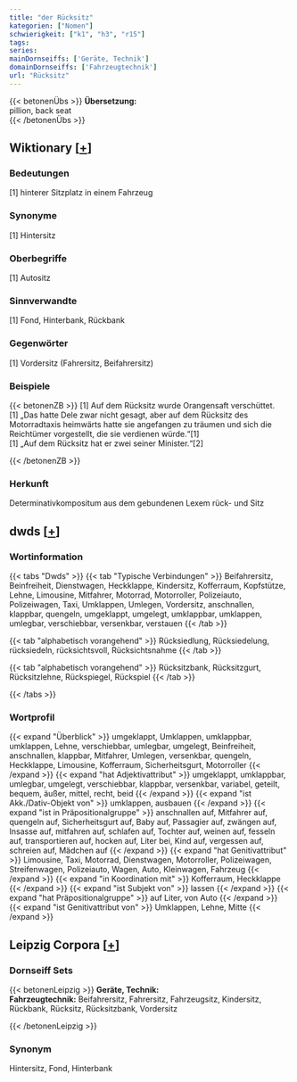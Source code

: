 ```yaml
---
title: "der Rücksitz"
kategorien: ["Nomen"]
schwierigkeit: ["k1", "h3", "r15"]
tags:
series:
mainDornseiffs: ['Geräte, Technik']
domainDornseiffs: ['Fahrzeugtechnik']
url: "Rücksitz"
---
```


{{< betonenÜbs >}}
**Übersetzung:**  
pillion, back  seat  
{{< /betonenÜbs >}}

## Wiktionary [[+](https://de.wiktionary.org/wiki/Rücksitz)]

### Bedeutungen
[1] hinterer Sitzplatz in einem Fahrzeug  

### Synonyme
[1] Hintersitz  

### Oberbegriffe
[1] Autositz  

### Sinnverwandte
[1] Fond, Hinterbank, Rückbank  

### Gegenwörter
[1] Vordersitz (Fahrersitz, Beifahrersitz)  

### Beispiele
{{< betonenZB >}}
[1] Auf dem Rücksitz wurde Orangensaft verschüttet.  
[1] „Das hatte Dele zwar nicht gesagt, aber auf dem Rücksitz des Motorradtaxis heimwärts hatte sie angefangen zu träumen und sich die Reichtümer vorgestellt, die sie verdienen würde.“[1]  
[1] „Auf dem Rücksitz hat er zwei seiner Minister.“[2]  

{{< /betonenZB >}}
### Herkunft
Determinativkompositum aus dem gebundenen Lexem rück- und Sitz  



## dwds [[+](https://www.dwds.de/wb/Rücksitz)]

### Wortinformation
{{< tabs "Dwds" >}}
{{< tab "Typische Verbindungen" >}}
Beifahrersitz, Beinfreiheit, Dienstwagen, Heckklappe, Kindersitz, Kofferraum, Kopfstütze, Lehne, Limousine, Mitfahrer, Motorrad, Motorroller, Polizeiauto, Polizeiwagen, Taxi, Umklappen, Umlegen, Vordersitz, anschnallen, klappbar, quengeln, umgeklappt, umgelegt, umklappbar, umklappen, umlegbar, verschiebbar, versenkbar, verstauen
{{< /tab >}}

{{< tab "alphabetisch vorangehend" >}}
Rücksiedlung, Rücksiedelung, rücksiedeln, rücksichtsvoll, Rücksichtsnahme
{{< /tab >}}

{{< tab "alphabetisch vorangehend" >}}
Rücksitzbank, Rücksitzgurt, Rücksitzlehne, Rückspiegel, Rückspiel
{{< /tab >}}

{{< /tabs >}}

### Wortprofil
{{< expand "Überblick" >}} umgeklappt, Umklappen, umklappbar, umklappen, Lehne, verschiebbar, umlegbar, umgelegt, Beinfreiheit, anschnallen, klappbar, Mitfahrer, Umlegen, versenkbar, quengeln, Heckklappe, Limousine, Kofferraum, Sicherheitsgurt, Motorroller {{< /expand >}}
{{< expand "hat Adjektivattribut" >}} umgeklappt, umklappbar, umlegbar, umgelegt, verschiebbar, klappbar, versenkbar, variabel, geteilt, bequem, äußer, mittel, recht, beid {{< /expand >}}
{{< expand "ist Akk./Dativ-Objekt von" >}} umklappen, ausbauen {{< /expand >}}
{{< expand "ist in Präpositionalgruppe" >}} anschnallen auf, Mitfahrer auf, quengeln auf, Sicherheitsgurt auf, Baby auf, Passagier auf, zwängen auf, Insasse auf, mitfahren auf, schlafen auf, Tochter auf, weinen auf, fesseln auf, transportieren auf, hocken auf, Liter bei, Kind auf, vergessen auf, schreien auf, Mädchen auf {{< /expand >}}
{{< expand "hat Genitivattribut" >}} Limousine, Taxi, Motorrad, Dienstwagen, Motorroller, Polizeiwagen, Streifenwagen, Polizeiauto, Wagen, Auto, Kleinwagen, Fahrzeug {{< /expand >}}
{{< expand "in Koordination mit" >}} Kofferraum, Heckklappe {{< /expand >}}
{{< expand "ist Subjekt von" >}} lassen {{< /expand >}}
{{< expand "hat Präpositionalgruppe" >}} auf Liter, von Auto {{< /expand >}}
{{< expand "ist Genitivattribut von" >}} Umklappen, Lehne, Mitte {{< /expand >}}

## Leipzig Corpora [[+](https://corpora.uni-leipzig.de/en/res?word=Rücksitz&corpusId=deu_newscrawl-public_2018)]

### Dornseiff Sets
{{< betonenLeipzig >}}
**Geräte, Technik:**  
**Fahrzeugtechnik:** Beifahrersitz, Fahrersitz, Fahrzeugsitz, Kindersitz, Rückbank, Rücksitz, Rücksitzbank, Vordersitz  

{{< /betonenLeipzig >}}

### Synonym
Hintersitz, Fond, Hinterbank

